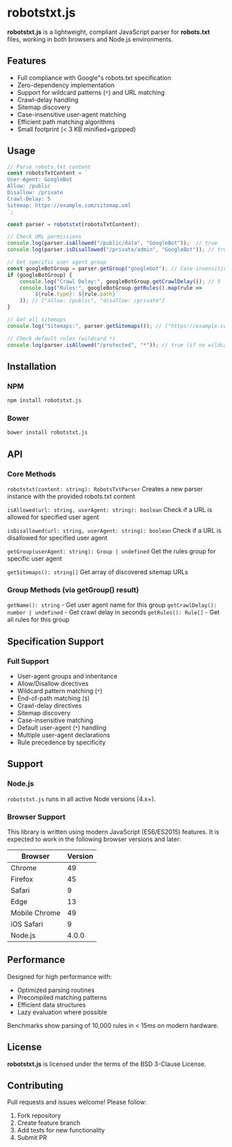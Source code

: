 # robotstxt.js

**robotstxt.js** is a lightweight, compliant JavaScript parser for **robots.txt** files, working in both browsers and Node.js environments.

## Features
- Full compliance with Google"s robots.txt specification
- Zero-dependency implementation
- Support for wildcard patterns (`*`) and URL matching
- Crawl-delay handling
- Sitemap discovery
- Case-insensitive user-agent matching
- Efficient path matching algorithms
- Small footprint (< 3 KB minified+gzipped)

## Usage
```javascript
// Parse robots.txt content
const robotsTxtContent = `
User-Agent: GoogleBot
Allow: /public
Disallow: /private
Crawl-Delay: 5
Sitemap: https://example.com/sitemap.xml
`;

const parser = robotstxt(robotsTxtContent);

// Check URL permissions
console.log(parser.isAllowed("/public/data", "GoogleBot"));  // true
console.log(parser.isDisallowed("/private/admin", "GoogleBot")); // true

// Get specific user agent group
const googleBotGroup = parser.getGroup("googlebot"); // Case-insensitive
if (googleBotGroup) {
    console.log("Crawl Delay:", googleBotGroup.getCrawlDelay()); // 5
    console.log("Rules:", googleBotGroup.getRules().map(rule =>
        `${rule.type}: ${rule.path}`
    )); // ["allow: /public", "disallow: /private"]
}

// Get all sitemaps
console.log("Sitemaps:", parser.getSitemaps()); // ["https://example.com/sitemap.xml"]

// Check default rules (wildcard *)
console.log(parser.isAllowed("/protected", "*")); // true (if no wildcard rules exist)
```

## Installation

### NPM
```bash
npm install robotstxt.js
```

### Bower
```bash
bower install robotstxt.js
```

## API

### Core Methods

`robotstxt(content: string): RobotsTxtParser`
Creates a new parser instance with the provided robots.txt content

`isAllowed(url: string, userAgent: string): boolean`
Check if a URL is allowed for specified user agent

`isDisallowed(url: string, userAgent: string): boolean`
Check if a URL is disallowed for specified user agent

`getGroup(userAgent: string): Group | undefined`
Get the rules group for specific user agent

`getSitemaps(): string[]`
Get array of discovered sitemap URLs

### Group Methods (via getGroup() result)
`getName(): string` - Get user agent name for this group
`getCrawlDelay(): number | undefined` - Get crawl delay in seconds
`getRules(): Rule[]` - Get all rules for this group

## Specification Support

### Full Support
* User-agent groups and inheritance
* Allow/Disallow directives
* Wildcard pattern matching (`*`)
* End-of-path matching (`$`)
* Crawl-delay directives
* Sitemap discovery
* Case-insensitive matching
* Default user-agent (`*`) handling
* Multiple user-agent declarations
* Rule precedence by specificity

## Support

### Node.js

`robotstxt.js` runs in all active Node versions (4.x+).

### Browser Support

This library is written using modern JavaScript (ES6/ES2015) features. It is expected to work in the following browser versions and later:

| Browser         | Version |
|-----------------|---------|
| Chrome          | 49      |
| Firefox         | 45      |
| Safari          | 9       |
| Edge            | 13      |
| Mobile Chrome   | 49      |
| iOS Safari      | 9       |
| Node.js         | 4.0.0   |

## Performance

Designed for high performance with:

- Optimized parsing routines
- Precompiled matching patterns
- Efficient data structures
- Lazy evaluation where possible

Benchmarks show parsing of 10,000 rules in < 15ms on modern hardware.

## License

**robotstxt.js** is licensed under the terms of the BSD 3-Clause License.

## Contributing

Pull requests and issues welcome! Please follow:

1. Fork repository
2. Create feature branch
3. Add tests for new functionality
4. Submit PR
